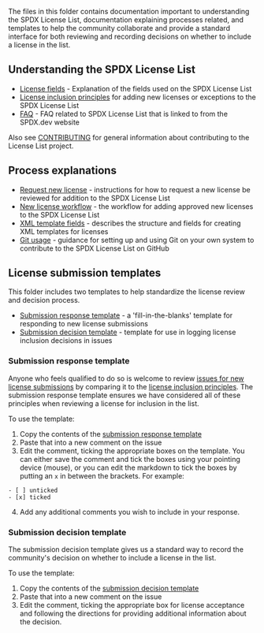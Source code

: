 The files in this folder contains documentation important to understanding the SPDX License List, documentation explaining processes related, and templates to help the community collaborate and provide a standard interface for both reviewing and recording decisions on whether to include a license in the list.

## Understanding the SPDX License List

* [License fields](license-fields.md) - Explanation of the fields used on the SPDX License List
* [License inclusion principles](license-inclusion-principles.md) for adding new licenses or exceptions to the SPDX License List
* [FAQ](faq.md) - FAQ related to SPDX License List that is linked to from the SPDX.dev website

Also see [CONTRIBUTING](../CONTRIBUTING.md) for general information about contributing to the License List project.

## Process explanations

* [Request new license](request-new-license.md) - instructions for how to request a new license be reviewed for addition to the SPDX License List
* [New license workflow](./new-license-workflow.md) - the workflow for adding approved new licenses to the SPDX License List
* [XML template fields](./xml-fields.md) - describes the structure and fields for creating XML templates for licenses
* [Git usage](git-usage.md) - guidance for setting up and using Git on your own system to contribute to the SPDX License List on GitHub

## License submission templates

This folder includes two templates to help standardize the license review and decision process.

* [Submission response template](template-license-review-checklist.md) - a 'fill-in-the-blanks' template for responding to new license submissions
* [Submission decision template](template-decision.md) - template for use in logging license inclusion decisions in issues

### Submission response template

Anyone who feels qualified to do so is welcome to review [issues for new license submissions](https://github.com/spdx/license-list-XML/issues?q=is%3Aissue+is%3Aopen+label%3A%22new+license%2Fexception+request%22) by comparing it to the [license inclusion principles](./license-inclusion-principles.md). The submission response template ensures we have considered all of these principles when reviewing a license for inclusion in the list. 

To use the template:

1. Copy the contents of the [submission response template](template-license-review-checklist.md)
1. Paste that into a new comment on the issue
1. Edit the comment, ticking the appropriate boxes on the template. You can either save the comment and tick the boxes using your pointing device (mouse), or you can edit the markdown to tick the boxes by putting an `x` in between the brackets. For example:
```
- [ ] unticked
- [x] ticked
```
4. Add any additional comments you wish to include in your response.

### Submission decision template

The submission decision template gives us a standard way to record the community's decision on whether to include a license in the list.

To use the template:

1. Copy the contents of the [submission decision template](./template-decision.md)
1. Paste that into a new comment on the issue
1. Edit the comment, ticking the appropriate box for license acceptance and following the directions for providing additional information about the decision.
